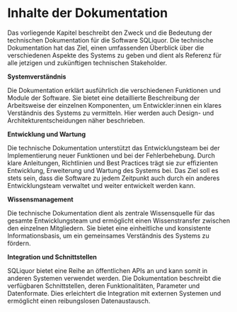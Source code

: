 # Inhalte der Dokumentation

Das vorliegende Kapitel beschreibt den Zweck und die Bedeutung der technischen Dokumentation für die Software SQLiquor. Die technische Dokumentation hat das Ziel, einen umfassenden Überblick über die verschiedenen Aspekte des Systems zu geben und dient als Referenz für alle jetzigen und zukünftigen technischen Stakeholder.

**Systemverständnis**

Die Dokumentation erklärt ausführlich die verschiedenen Funktionen und Module der Software. Sie bietet eine detaillierte Beschreibung der Arbeitsweise der einzelnen Komponenten, um Entwickler:innen ein klares Verständnis des Systems zu vermitteln. Hier werden auch Design- und Architekturentscheidungen näher beschrieben.

**Entwicklung und Wartung**

Die technische Dokumentation unterstützt das Entwicklungsteam bei der Implementierung neuer Funktionen und bei der Fehlerbehebung. Durch klare Anleitungen, Richtlinien und Best Practices trägt sie zur effizienten Entwicklung, Erweiterung und Wartung des Systems bei. Das Ziel soll es stets sein, dass die Software zu jedem Zeitpunkt auch durch ein anderes Entwicklungsteam verwaltet und weiter entwickelt werden kann. 

**Wissensmanagement**

Die technische Dokumentation dient als zentrale Wissensquelle für das gesamte Entwicklungsteam und ermöglicht einen Wissenstransfer zwischen den einzelnen Mitgliedern. Sie bietet eine einheitliche und konsistente Informationsbasis, um ein gemeinsames Verständnis des Systems zu fördern.

**Integration und Schnittstellen**

SQLiquor bietet eine Reihe an öffentlichen APIs an und kann somit in anderen Systemen verwendet werden. Die Dokumentation beschreibt die verfügbaren Schnittstellen, deren Funktionalitäten, Parameter und Datenformate. Dies erleichtert die Integration mit externen Systemen und ermöglicht einen reibungslosen Datenaustausch.
